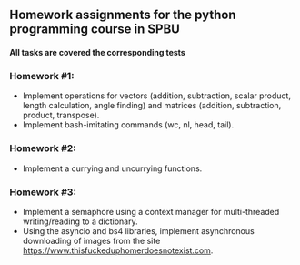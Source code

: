 ## Homework assignments for the python programming course in SPBU

#### All tasks are covered the corresponding tests

### Homework #1:
* Implement operations for vectors (addition, subtraction, scalar product, length calculation, angle finding) and matrices (addition, subtraction, product, transpose).
* Implement bash-imitating commands (wc, nl, head, tail).

### Homework #2:
* Implement a currying and uncurrying functions.

### Homework #3:
* Implement a semaphore using a context manager for multi-threaded writing/reading to a dictionary.
* Using the asyncio and bs4 libraries, implement asynchronous downloading of images from the site https://www.thisfuckeduphomerdoesnotexist.com.
